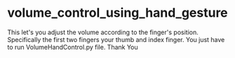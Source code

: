 # volume_control_using_hand_gesture
This let's you adjust the volume according to the finger's position. Specifically the first two fingers your thumb and index finger.
You just have to run VolumeHandControl.py file.
Thank You
